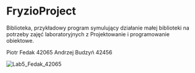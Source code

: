 # FryzioProject
Biblioteka, przykładowy program symulujący działanie małej biblioteki na potrzeby zajęć laboratoryjnych z Projektowanie i programowanie obiektowe.

Piotr Fedak 42065
Andrzej Budzyń 42456


![Lab5_Fedak_42065](https://user-images.githubusercontent.com/115737114/234929722-f99bbe03-8a0f-49be-9dae-84b6856eac15.png)

